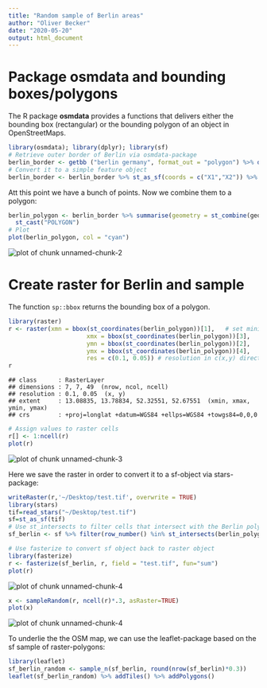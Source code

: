 ```yaml
---
title: "Random sample of Berlin areas"
author: "Oliver Becker"
date: "2020-05-20"
output: html_document
---
```




# Package osmdata and bounding boxes/polygons

The R package **osmdata** provides a functions that delivers either the bounding box (rectangular) or the bounding polygon of an object in OpenStreetMaps.


```r
library(osmdata); library(dplyr); library(sf)
# Retrieve outer border of Berlin via osmdata-package
berlin_border <- getbb ("berlin germany", format_out = "polygon") %>% data.frame()
# Convert it to a simple feature object
berlin_border <- berlin_border %>% st_as_sf(coords = c("X1","X2")) %>% st_set_crs(4326)
```

Att this point we have a bunch of points. Now we combine them to a polygon:

```r
berlin_polygon <- berlin_border %>% summarise(geometry = st_combine(geometry)) %>% 
  st_cast("POLYGON")
# Plot
plot(berlin_polygon, col = "cyan")
```

<img src="figure/unnamed-chunk-2-1.png" title="plot of chunk unnamed-chunk-2" alt="plot of chunk unnamed-chunk-2" style="display: block; margin: auto;" />

# Create raster for Berlin and sample

The function `sp::bbox` returns the bounding box of a polygon.


```r
library(raster)
r <- raster(xmn = bbox(st_coordinates(berlin_polygon))[1],   # set minimum x coordinate
                      xmx = bbox(st_coordinates(berlin_polygon))[3],    # set maximum x coordinate
                      ymn = bbox(st_coordinates(berlin_polygon))[2],     # set minimum y coordinate
                      ymx = bbox(st_coordinates(berlin_polygon))[4],     # set maximum y coordinate
                      res = c(0.1, 0.05)) # resolution in c(x,y) direction
r
```

```
## class      : RasterLayer 
## dimensions : 7, 7, 49  (nrow, ncol, ncell)
## resolution : 0.1, 0.05  (x, y)
## extent     : 13.08835, 13.78834, 52.32551, 52.67551  (xmin, xmax, ymin, ymax)
## crs        : +proj=longlat +datum=WGS84 +ellps=WGS84 +towgs84=0,0,0
```

```r
# Assign values to raster cells
r[] <- 1:ncell(r)
plot(r)
```

<img src="figure/unnamed-chunk-3-1.png" title="plot of chunk unnamed-chunk-3" alt="plot of chunk unnamed-chunk-3" style="display: block; margin: auto;" />

Here we save the raster in order to convert it to a sf-object via stars-package:

```r
writeRaster(r,'~/Desktop/test.tif', overwrite = TRUE)
library(stars)
tif=read_stars("~/Desktop/test.tif")
sf=st_as_sf(tif)
# Use st_intersects to filter cells that intersect with the Berlin polygon
sf_berlin <- sf %>% filter(row_number() %in% st_intersects(berlin_polygon, sf)[[1]])

# Use fasterize to convert sf object back to raster object
library(fasterize)
r <- fasterize(sf_berlin, r, field = "test.tif", fun="sum")
plot(r)
```

<img src="figure/unnamed-chunk-4-1.png" title="plot of chunk unnamed-chunk-4" alt="plot of chunk unnamed-chunk-4" style="display: block; margin: auto;" />

```r
x <- sampleRandom(r, ncell(r)*.3, asRaster=TRUE)
plot(x)
```

<img src="figure/unnamed-chunk-4-2.png" title="plot of chunk unnamed-chunk-4" alt="plot of chunk unnamed-chunk-4" style="display: block; margin: auto;" />

To underlie the the OSM map, we can use the leaflet-package based on the sf sample of raster-polygons:

```r
library(leaflet)
sf_berlin_random <- sample_n(sf_berlin, round(nrow(sf_berlin)*0.3))
leaflet(sf_berlin_random) %>% addTiles() %>% addPolygons()
```
